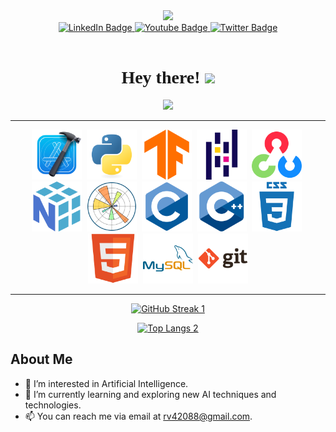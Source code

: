<!---
NME-rahul/NME-rahul is a ✨ special ✨ repository because its `README.md` (this file) appears on your GitHub profile.
You can click the Preview link to take a look at your changes.
--->

<div align="center">
  <div id="header" align="center">
    <img src="https://media.giphy.com/media/M9gbBd9nbDrOTu1Mqx/giphy.gif" width="250"/>
  </div>
  
  <div id="badges">
    <a href="https://www.linkedin.com/in/rahul-verma-445371227/">
      <img src="https://img.shields.io/badge/LinkedIn-blue?style=for-the-badge&logo=linkedin&logoColor=white" alt="LinkedIn Badge"/>
    </a>
    <a href="https://www.youtube.com/channel/UCVgjR8Zu8QZOXYzmWXGbaxg">
      <img src="https://img.shields.io/badge/YouTube-red?style=for-the-badge&logo=youtube&logoColor=white" alt="Youtube Badge"/>
    </a>
    <a href="https://twitter.com/Rahulve81210450">
      <img src="https://img.shields.io/badge/Twitter-blue?style=for-the-badge&logo=twitter&logoColor=white" alt="Twitter Badge"/>
    </a>
  </div>

  <!--profile views--->
  <img src="https://komarev.com/ghpvc/?username=your-github-username&style=flat-square&color=blue" alt=""/>
  
  <h1 style="font-family:MS">
    Hey there!
    <img src="https://media.giphy.com/media/hvRJCLFzcasrR4ia7z/giphy.gif" width="30px"/>
  </h1>

  <p align="center">
    <img src="https://github.com/NME-rahul/Doodle_draw-Recognition/blob/main/images/Firefly%20animated%20Image%20of%20a%20AI%20working%20on%20a%20project%20and%20the%20background%20should%20be%20aesthetic%20and%20creat%20(1).jpg" />
  </p>

---
  <div>
  <img src="https://github.com/devicons/devicon/blob/master/icons/xcode/xcode-original.svg"  title="xcode" alt="CSS" width="80" height="80"/>&nbsp;
  <img src="https://github.com/devicons/devicon/blob/master/icons/python/python-original.svg"  title="python" alt="CSS" width="80" height="80"/>&nbsp;
  <img src="https://github.com/devicons/devicon/blob/master/icons/tensorflow/tensorflow-original.svg"  title="tensorflow" alt="CSS" width="80" height="80"/>&nbsp;
  <img src="https://github.com/devicons/devicon/blob/master/icons/pandas/pandas-original.svg"  title="pandas" alt="CSS" width="80" height="80"/>&nbsp;
  <img src="https://github.com/devicons/devicon/blob/master/icons/opencv/opencv-original.svg"  title="opencv" alt="CSS" width="80" height="80"/>&nbsp;
  <img src="https://github.com/devicons/devicon/blob/master/icons/numpy/numpy-original.svg"  title="numpy" alt="numpy" width="80" height="80"/>&nbsp;
  <img src="https://github.com/devicons/devicon/blob/master/icons/matplotlib/matplotlib-original.svg"  title="matplot" alt="matplot" width="80" height="80"/>&nbsp;
  <img src="https://github.com/devicons/devicon/blob/master/icons/c/c-original.svg"  title="c" alt="c" width="80" height="80"/>&nbsp;
  <img src="https://github.com/devicons/devicon/blob/master/icons/cplusplus/cplusplus-original.svg"  title="c++" alt="c++" width="80" height="80"/>&nbsp;
  <img src="https://github.com/devicons/devicon/blob/master/icons/css3/css3-plain-wordmark.svg"  title="CSS3" alt="CSS" width="80" height="80"/>&nbsp;
  <img src="https://github.com/devicons/devicon/blob/master/icons/html5/html5-original.svg" title="HTML5" alt="HTML" width="80" height="80"/>&nbsp;
  <img src="https://github.com/devicons/devicon/blob/master/icons/mysql/mysql-original-wordmark.svg" title="MySQL"  alt="MySQL" width="80" height="80"/>&nbsp;
  <img src="https://github.com/devicons/devicon/blob/master/icons/git/git-original-wordmark.svg" title="Git" alt="Git" width="80" height="80"/>
</div>

----

</div>

<div align="center">
  
[![GitHub Streak 1](http://github-readme-streak-stats.herokuapp.com?user=NME-rahul&theme=dark&background=000000)](https://git.io/streak-stats)
  
[![Top Langs 2](https://github-readme-stats.vercel.app/api/top-langs/?username=NME-rahul&layout=compact&theme=vision-friendly-dark)](https://github.com/anuraghazra/github-readme-stats)
</div>


## About Me
- 👀 I’m interested in Artificial Intelligence.
- 🌱 I’m currently learning and exploring new AI techniques and technologies.
- 📫 You can reach me via email at rv42088@gmail.com.
